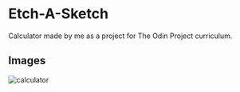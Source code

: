 # Etch-A-Sketch
Calculator made by me as a project for The Odin Project curriculum.

## Images
![calculator](https://user-images.githubusercontent.com/100732316/209740834-3428d1a7-5b46-4c9e-8ca8-efb9201e9809.png)


